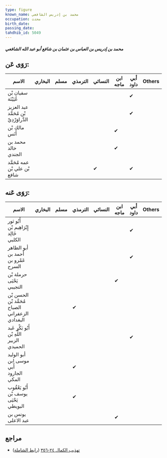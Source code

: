 ```yaml
---
type: figure
known_name: محمد بن إدريس الشافعي
occupation: محدث
birth_date:
passing_date:
tahdhib_id: 5049
---
```

##### محمد بن إدريس بن العباس بن عثمان بن شافع أبو عبد الله الشافعي

## رَوَى عَن:
| الاسم                                   | البخاري | مسلم | الترمذي | النسائي | ابن ماجه | أبي داود | Others |
| --------------------------------------- | ------- | ---- | ------- | ------- | -------- | -------- | ------ |
| سفيان بْن عُيَيْنَة                     |         |      |         |         |          | ✔        |        |
| عبد العزيز بْن مُحَمَّد الدَّراوَرْدِيّ |         |      |         |         |          | ✔        |        |
| مالك بْن أَنَس                          |         |      |         |         | ✔        |          |        |
| محمد بن خالد الجندي                     |         |      |         |         | ✔        |          |        |
| عمه مُحَمَّد بْن علي بْن شافع           |         |      |         | ✔       |          | ✔        |        |
## رَوَى عَنه:
| الاسم                                            | البخاري | مسلم | الترمذي | النسائي | ابن ماجه | أبي داود | Others |
| ------------------------------------------------ | ------- | ---- | ------- | ------- | -------- | -------- | ------ |
| أَبُو ثور إِبْرَاهِيم بْن خَالِد الكلبي          |         |      |         |         |          | ✔        |        |
| أبو الطاهر أحمد بن عَمْرو بن السرح               |         |      |         |         |          | ✔        |        |
| حرملة بْن يَحْيَى التجيبي                        |         |      |         |         | ✔        |          |        |
| الحسن بْن مُحَمَّد بْن الصباح الزعفراني البغدادي |         |      | ✔       |         |          |          |        |
| أَبُو بَكْر عَبد اللَّهِ بْن الزبير الحميدي      |         |      |         |         |          | ✔        |        |
| أبو الوليد موسى ابن أَبي الجارود المكي           |         |      | ✔       |         |          |          |        |
| أَبُو يَعْقُوب يوسف بْن يَحْيَى البويطي          |         |      | ✔       |         |          |          |        |
| يونس بن عبد الاعلى                               |         |      |         |         | ✔        |          |        |
## مراجع
- [تهذيب الكمال ٢٤-٣٥٦](obsidian://open?vault=Tahdhib-al-Kamal&file=Figures/٥٠٤٩-محمد%20بن%20إدريس%20بن%20العباس%20بن%20عثمان%20بن%20شافع%20أبو%20عبد%20الله%20الشافعي) ([رابط الشاملة](https://shamela.ws/book/3722/12868))